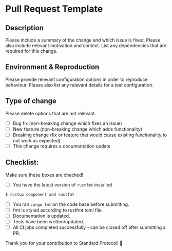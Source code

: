 # Pull Request Template

## Description

Please include a summary of the change and which issue is fixed. Please also include relevant motivation and context. List any dependencies that are required for this change.

## Environment & Reproduction

Please provide relevant configuration options in order to reproduce behaviour. Please also list any relevant details for a test configuration.

## Type of change

Please delete options that are not relevant.

- [ ] Bug fix (non-breaking change which fixes an issue)
- [ ] New feature (non-breaking change which adds functionality)
- [ ] Breaking change (fix or feature that would cause existing functionality to not work as expected)
- [ ] This change requires a documentation update

## Checklist:

Make sure these boxes are checked!

- [ ] You have the latest version of `rustfmt` installed

```bash
$ rustup component add rustfmt
```

- [ ] You ran `cargo fmt` on the code base before submitting.
- [ ] fmt is styled according to rustfmt.toml file.
- [ ] Documentation is updated.
- [ ] Tests have been written/updated.
- [ ] All CI jobs completed successfully - can be closed off after submitting a PR.

Thank you for your contribution to Standard Protocol! 🎉
